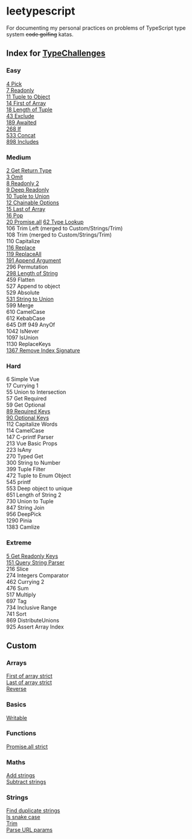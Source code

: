 # leetypescript

For documenting my personal practices on problems of TypeScript type system ~~code golfing~~ katas.

## Index for [TypeChallenges](https://github.com/type-challenges/type-challenges/issues?q=label%3A612+label%3Aanswer)

### Easy
[4 Pick](./src/basics/pick.ts)  
[7 Readonly](./src/basics/readonly.ts)  
[11 Tuple to Object](./src/arrays/tuple-to-object.ts)  
[14 First of Array](./src/arrays/first-of-array-barebones.ts)  
[18 Length of Tuple](./src/arrays/length-of-tuples.ts)  
[43 Exclude](./src/basics/exclude.ts)  
[189 Awaited](./src/basics/awaited.ts)  
[268 If](./src/basics/if.ts)  
[533 Concat](./src/arrays/concat.ts)  
[898 Includes](./src/arrays/includes.ts)  

### Medium
[2 Get Return Type](./src/basics/return-type.ts)  
[3 Omit](./src/basics/omit.ts)  
[8 Readonly 2](./src/objects/readonly-pick.ts)  
[9 Deep Readonly](./src/objects/deep-readonly.ts)  
[10 Tuple to Union](./src/arrays/tuple-to-union.ts)  
[12 Chainable Options](./src/functions/chainable-options.ts)  
[15 Last of Array](./src/arrays/last-of-array-barebones.ts)  
[16 Pop](./src/arrays/pop.ts)  
[20 Promise.all](./src/functions/promise-all-barebones.ts)
[62 Type Lookup](./src/objects/type-lookup.ts)  
106 Trim Left (merged to Custom/Strings/Trim)  
108 Trim (merged to Custom/Strings/Trim)  
110 Capitalize  
[116 Replace](./src/strings/replace-once.ts)  
[119 ReplaceAll](./src/strings/replace-all.ts)  
[191 Append Argument](./src/functions/append-argument.ts)  
296 Permutation  
[298 Length of String](./src/strings/length-of-string.ts)  
459 Flatten  
527 Append to object  
529 Absolute  
[531 String to Union](./src/strings/string-to-union.ts)  
599 Merge  
610 CamelCase  
612 KebabCase  
645 Diff
949 AnyOf  
1042 IsNever  
1097 IsUnion  
1130 ReplaceKeys  
[1367 Remove Index Signature](./src/objects/remove-index-signature.ts)  

### Hard
6 Simple Vue  
17 Currying 1  
55 Union to Intersection  
57 Get Required  
59 Get Optional  
[89 Required Keys](./src/objects/get-required-keys.ts)  
[90 Optional Keys](./src/objects/get-optional-keys.ts)  
112 Capitalize Words  
114 CamelCase  
147 C-printf Parser  
213 Vue Basic Props  
223 IsAny  
270 Typed Get  
300 String to Number  
399 Tuple Filter  
472 Tuple to Enum Object  
545 printf  
553 Deep object to unique  
651 Length of String 2  
730 Union to Tuple  
847 String Join  
956 DeepPick  
1290 Pinia  
1383 Camlize  

### Extreme
[5 Get Readonly Keys](./src/objects/get-readonly-keys.ts)  
[151 Query String Parser](./src/strings/parse-query-string.ts)  
216 Slice  
274 Integers Comparator  
462 Currying 2  
476 Sum  
517 Multiply  
697 Tag  
734 Inclusive Range  
741 Sort  
869 DistributeUnions  
925 Assert Array Index  

## Custom

### Arrays
[First of array strict](./src/arrays/first-of-array-strict.ts)  
[Last of array strict](./src/arrays/last-of-array-strict.ts)  
[Reverse](./src/arrays/reverse.ts)  

### Basics
[Writable](./src/basics/writable.ts)  

### Functions
[Promise.all strict](./src/functions/promise-all-strict.ts)  

### Maths
[Add strings](./src/maths/add-strings.ts)  
[Subtract strings](./src/maths/subtract-strings.ts)  

### Strings
[Find duplicate strings](./src/strings/find-duplicated-strings.ts)  
[Is snake case](./src/strings/is-snake-case.ts)  
[Trim](./src/strings/trim.ts)  
[Parse URL params](./src/strings/parse-url-params.ts)  
